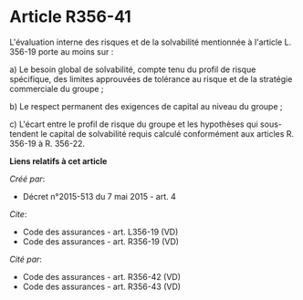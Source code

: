 # Article R356-41

L'évaluation interne des risques et de la solvabilité mentionnée à l'article L. 356-19 porte au moins sur : 

a) Le besoin global de solvabilité, compte tenu du profil de risque spécifique, des limites approuvées de tolérance au risque
et de la stratégie commerciale du groupe ; 

b) Le respect permanent des exigences de capital au niveau du groupe ; 

c) L'écart entre le profil de risque du groupe et les hypothèses qui sous-tendent le capital de solvabilité requis calculé
conformément aux articles R. 356-19 à R. 356-22.

**Liens relatifs à cet article**

_Créé par_:

  - Décret n°2015-513 du 7 mai 2015 - art. 4

_Cite_:

  - Code des assurances - art. L356-19 (VD)
  - Code des assurances - art. R356-19 (VD)

_Cité par_:

  - Code des assurances - art. R356-42 (VD)
  - Code des assurances - art. R356-43 (VD)
